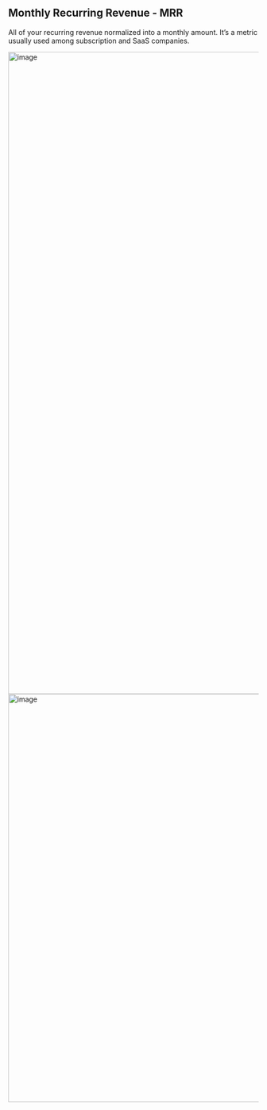 ## Monthly Recurring Revenue - MRR

All of your recurring revenue normalized into a monthly amount. It’s a metric usually used among subscription and SaaS companies.

<img width="1293" alt="image" src="https://github.com/remidinishanth/distributed_systems/assets/19663316/8c95b77e-aa8a-41df-9f73-fce032fe0357">

<img width="822" alt="image" src="https://github.com/remidinishanth/distributed_systems/assets/19663316/acafe23a-690d-4493-8f20-68c5b418583d">
